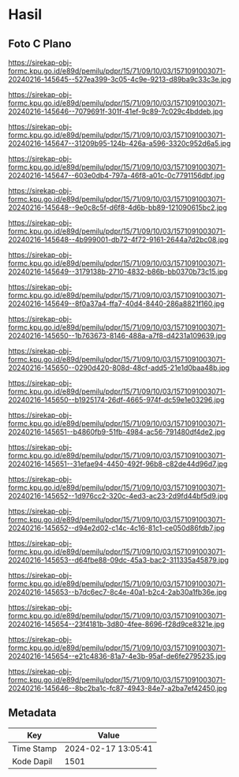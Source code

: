 # Hasil

## Foto C Plano

https://sirekap-obj-formc.kpu.go.id/e89d/pemilu/pdpr/15/71/09/10/03/1571091003071-20240216-145645--527ea399-3c05-4c9e-9213-d89ba9c33c3e.jpg

https://sirekap-obj-formc.kpu.go.id/e89d/pemilu/pdpr/15/71/09/10/03/1571091003071-20240216-145646--7079691f-301f-41ef-9c89-7c029c4bddeb.jpg

https://sirekap-obj-formc.kpu.go.id/e89d/pemilu/pdpr/15/71/09/10/03/1571091003071-20240216-145647--31209b95-124b-426a-a596-3320c952d6a5.jpg

https://sirekap-obj-formc.kpu.go.id/e89d/pemilu/pdpr/15/71/09/10/03/1571091003071-20240216-145647--603e0db4-797a-46f8-a01c-0c7791156dbf.jpg

https://sirekap-obj-formc.kpu.go.id/e89d/pemilu/pdpr/15/71/09/10/03/1571091003071-20240216-145648--9e0c8c5f-d6f8-4d6b-bb89-121090615bc2.jpg

https://sirekap-obj-formc.kpu.go.id/e89d/pemilu/pdpr/15/71/09/10/03/1571091003071-20240216-145648--4b999001-db72-4f72-9161-2644a7d2bc08.jpg

https://sirekap-obj-formc.kpu.go.id/e89d/pemilu/pdpr/15/71/09/10/03/1571091003071-20240216-145649--3179138b-2710-4832-b86b-bb0370b73c15.jpg

https://sirekap-obj-formc.kpu.go.id/e89d/pemilu/pdpr/15/71/09/10/03/1571091003071-20240216-145649--8f0a37a4-ffa7-40d4-8440-286a8821f160.jpg

https://sirekap-obj-formc.kpu.go.id/e89d/pemilu/pdpr/15/71/09/10/03/1571091003071-20240216-145650--1b763673-8146-488a-a7f8-d4231a109639.jpg

https://sirekap-obj-formc.kpu.go.id/e89d/pemilu/pdpr/15/71/09/10/03/1571091003071-20240216-145650--0290d420-808d-48cf-add5-21e1d0baa48b.jpg

https://sirekap-obj-formc.kpu.go.id/e89d/pemilu/pdpr/15/71/09/10/03/1571091003071-20240216-145650--b1925174-26df-4665-974f-dc59e1e03296.jpg

https://sirekap-obj-formc.kpu.go.id/e89d/pemilu/pdpr/15/71/09/10/03/1571091003071-20240216-145651--b4860fb9-51fb-4984-ac56-791480df4de2.jpg

https://sirekap-obj-formc.kpu.go.id/e89d/pemilu/pdpr/15/71/09/10/03/1571091003071-20240216-145651--31efae94-4450-492f-96b8-c82de44d96d7.jpg

https://sirekap-obj-formc.kpu.go.id/e89d/pemilu/pdpr/15/71/09/10/03/1571091003071-20240216-145652--1d976cc2-320c-4ed3-ac23-2d9fd44bf5d9.jpg

https://sirekap-obj-formc.kpu.go.id/e89d/pemilu/pdpr/15/71/09/10/03/1571091003071-20240216-145652--d94e2d02-c14c-4c16-81c1-ce050d86fdb7.jpg

https://sirekap-obj-formc.kpu.go.id/e89d/pemilu/pdpr/15/71/09/10/03/1571091003071-20240216-145653--d64fbe88-09dc-45a3-bac2-311335a45879.jpg

https://sirekap-obj-formc.kpu.go.id/e89d/pemilu/pdpr/15/71/09/10/03/1571091003071-20240216-145653--b7dc6ec7-8c4e-40a1-b2c4-2ab30a1fb36e.jpg

https://sirekap-obj-formc.kpu.go.id/e89d/pemilu/pdpr/15/71/09/10/03/1571091003071-20240216-145654--23f4181b-3d80-4fee-8696-f28d9ce8321e.jpg

https://sirekap-obj-formc.kpu.go.id/e89d/pemilu/pdpr/15/71/09/10/03/1571091003071-20240216-145654--e21c4836-81a7-4e3b-95af-de6fe2795235.jpg

https://sirekap-obj-formc.kpu.go.id/e89d/pemilu/pdpr/15/71/09/10/03/1571091003071-20240216-145646--8bc2ba1c-fc87-4943-84e7-a2ba7ef42450.jpg


## Metadata

| Key        | Value               |
| ---------- | ------------------- |
| Time Stamp | 2024-02-17 13:05:41 |
| Kode Dapil | 1501                |



